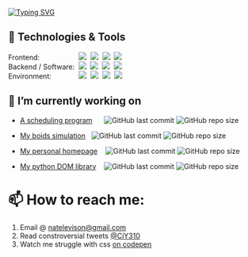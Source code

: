 [![Typing SVG](https://readme-typing-svg.herokuapp.com?font=Open+Sans&duration=1500&pause=1000&color=ffffff&vCenter=true&width=435&lines=%F0%9F%91%8B+Hello;%F0%9F%98%84+I+am+Nate+Levison+;%F0%9F%91%A8%E2%80%8D%F0%9F%92%BB+Full+Stack+Programmer;%F0%9F%97%9D+1.5y+Java+and+W2+experience;%F0%9F%A5%A3+Mac+and+Cheese+Enthusiast)](https://git.io/typing-svg)

## 🔧 Technologies & Tools
Frontend:&nbsp;&nbsp;&nbsp;&nbsp;&nbsp;&nbsp;&nbsp;&nbsp;&nbsp;&nbsp;&nbsp;&nbsp;&nbsp;&nbsp;&nbsp;&nbsp;&nbsp;&nbsp;&nbsp;
![](https://img.shields.io/badge/-JavaScript-c2bc00?logo=JavaScript)&nbsp;
![](https://img.shields.io/badge/-HTML-ff995e?logo=HTML5)&nbsp;
![](https://img.shields.io/badge/-CSS3-5ea1ff?logo=CSS3&logoColor=0082c3)&nbsp;
![](https://img.shields.io/badge/-Svelte-df793e?logo=Svelte)&nbsp;
<br>
Backend / Software:&nbsp;
![](https://img.shields.io/badge/-Java-ff7569?logo=OpenJDK)&nbsp;
![](https://img.shields.io/badge/-Python-2db345?logo=Python)&nbsp;
![](https://img.shields.io/badge/-node.js-66d97a?logo=node.js)&nbsp;
![](https://img.shields.io/badge/-Tensorflow-ff995e?logo=rust)&nbsp;
<br>
Environment:&nbsp;&nbsp;&nbsp;&nbsp;&nbsp;&nbsp;&nbsp;&nbsp;&nbsp;&nbsp;&nbsp;&nbsp;&nbsp;
![](https://img.shields.io/badge/-VSCode-5ea1ff?logo=visual-studio-code&logoColor=blue)&nbsp;
![](https://img.shields.io/badge/-MSVS-a341d1?logo=visual-studio&logoColor=purple)&nbsp;
![](https://img.shields.io/badge/-GitHub-gray?logo=github)&nbsp;
![](https://img.shields.io/badge/-replit-ff995e?logo=replit)&nbsp;

## 🔭 I’m currently working on
  -  [A scheduling program](https://github.com/Cheespeasa1234/LeviSchedule)  &nbsp;&nbsp;&nbsp;&nbsp;
![GitHub last commit](https://img.shields.io/github/last-commit/Cheespeasa1234/LeviSchedule)
![GitHub repo size](https://img.shields.io/github/repo-size/Cheespeasa1234/LeviSchedule)

  -  [My boids simulation](https://github.com/Cheespeasa1234/LeviAntSim) &nbsp;
![GitHub last commit](https://img.shields.io/github/last-commit/Cheespeasa1234/LeviAntSim)
![GitHub repo size](https://img.shields.io/github/repo-size/Cheespeasa1234/LeviAntSim)

  -  [My personal homepage](https://Cheespeasa1234.github.io) &nbsp;&nbsp;
![GitHub last commit](https://img.shields.io/github/last-commit/Cheespeasa1234/Cheespeasa1234.github.io)
![GitHub repo size](https://img.shields.io/github/repo-size/Cheespeasa1234/Cheespeasa1234.github.io)
 
  -  [My python DOM library](https://github.com/Cheespeasa1234/py-dom-creator) &nbsp;&nbsp;
![GitHub last commit](https://img.shields.io/github/last-commit/Cheespeasa1234/CaMuL)
![GitHub repo size](https://img.shields.io/github/repo-size/Cheespeasa1234/CaMuL)


# 📫 How to reach me:
  1. Email @ [natelevison@gmail.com](mailto:natelevison@gmail.com)
  2. Read constroversial tweets [@CiY310](https://www.twitter.com/CiY310) 
  3. Watch me struggle with css [on codepen](https://codepen.io/ciy310)

